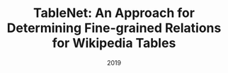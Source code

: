 ---
title: "TableNet: An Approach for Determining Fine-grained Relations for Wikipedia Tables"
collection: publications
permalink: /publication/2019-DBLP:conf/www/FetahuAK19
date: 2019
venue: 'The World Wide Web Conference, {WWW} 2019, San Francisco, CA, USA, May 13-17, 2019'
---